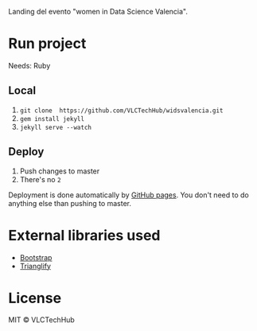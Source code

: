 ﻿Landing del evento "women in Data Science Valencia".

# Run project

Needs: Ruby

## Local

1. `git clone  https://github.com/VLCTechHub/widsvalencia.git`
2. `gem install jekyll`
3. `jekyll serve --watch`

## Deploy

1. Push changes to master
2. There's no `2`

Deployment is done automatically by [GitHub pages](https://pages.github.com/). You don't need to do anything else than pushing to master.

# External libraries used

- [Bootstrap](https://getbootstrap.com/docs/3.3/)
- [Trianglify](http://qrohlf.com/trianglify/)

# License

MIT © VLCTechHub
